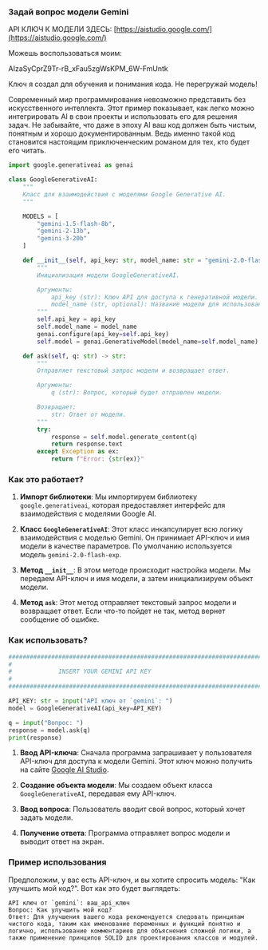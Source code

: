 ### Задай вопрос модели Gemini

API КЛЮЧ К МОДЕЛИ ЗДЕСЬ: [https://aistudio.google.com/](https://aistudio.google.com/) 

Можешь воспользоваться моим:  

AIzaSyCprZ9Tr-rB_xFau5zgWsKPM_6W-FmUntk  

Ключ я создал для обучения и понимания кода. Не перегружай модель!

Современный мир программирования невозможно представить без искусственного интеллекта. 
Этот пример показывает, как легко можно интегрировать AI в свои проекты и использовать его для решения задач. Не забывайте, что даже в эпоху AI ваш код должен быть чистым, понятным и хорошо документированным. Ведь именно такой код становится настоящим приключенческим романом для тех, кто будет его читать.



```python
import google.generativeai as genai

class GoogleGenerativeAI:
    """
    Класс для взаимодействия с моделями Google Generative AI.
    """

    MODELS = [
        "gemini-1.5-flash-8b",
        "gemini-2-13b",
        "gemini-3-20b"
    ]

    def __init__(self, api_key: str, model_name: str = "gemini-2.0-flash-exp"):
        """
        Инициализация модели GoogleGenerativeAI.

        Аргументы:
            api_key (str): Ключ API для доступа к генеративной модели.
            model_name (str, optional): Название модели для использования. По умолчанию "gemini-2.0-flash-exp".
        """
        self.api_key = api_key
        self.model_name = model_name
        genai.configure(api_key=self.api_key)
        self.model = genai.GenerativeModel(model_name=self.model_name)

    def ask(self, q: str) -> str:
        """
        Отправляет текстовый запрос модели и возвращает ответ.

        Аргументы:
            q (str): Вопрос, который будет отправлен модели.

        Возвращает:
            str: Ответ от модели.
        """
        try:
            response = self.model.generate_content(q)
            return response.text
        except Exception as ex:
            return f"Error: {str(ex)}"
```

### Как это работает?

1. **Импорт библиотеки**: Мы импортируем библиотеку `google.generativeai`, которая предоставляет интерфейс для взаимодействия с моделями Google AI.

2. **Класс `GoogleGenerativeAI`**: Этот класс инкапсулирует всю логику взаимодействия с моделью Gemini. Он принимает API-ключ и имя модели в качестве параметров. По умолчанию используется модель `gemini-2.0-flash-exp`.

3. **Метод `__init__`**: В этом методе происходит настройка модели. Мы передаем API-ключ и имя модели, а затем инициализируем объект модели.

4. **Метод `ask`**: Этот метод отправляет текстовый запрос модели и возвращает ответ. Если что-то пойдет не так, метод вернет сообщение об ошибке.

### Как использовать?

```python
################################################################################
#                                                                              #
#             INSERT YOUR GEMINI API KEY                                       #
#                                                                              #
################################################################################

API_KEY: str = input("API ключ от `gemini`: ")
model = GoogleGenerativeAI(api_key=API_KEY)

q = input("Вопрос: ")
response = model.ask(q)
print(response)
```

1. **Ввод API-ключа**: Сначала программа запрашивает у пользователя API-ключ для доступа к модели Gemini. Этот ключ можно получить на сайте [Google AI Studio](https://aistudio.google.com/).

2. **Создание объекта модели**: Мы создаем объект класса `GoogleGenerativeAI`, передавая ему API-ключ.

3. **Ввод вопроса**: Пользователь вводит свой вопрос, который хочет задать модели.

4. **Получение ответа**: Программа отправляет вопрос модели и выводит ответ на экран.

### Пример использования

Предположим, у вас есть API-ключ, и вы хотите спросить модель: "Как улучшить мой код?". Вот как это будет выглядеть:

```
API ключ от `gemini`: ваш_api_ключ
Вопрос: Как улучшить мой код?
Ответ: Для улучшения вашего кода рекомендуется следовать принципам чистого кода, таким как именование переменных и функций понятно и логично, использование комментариев для объяснения сложной логики, а также применение принципов SOLID для проектирования классов и модулей.
```


